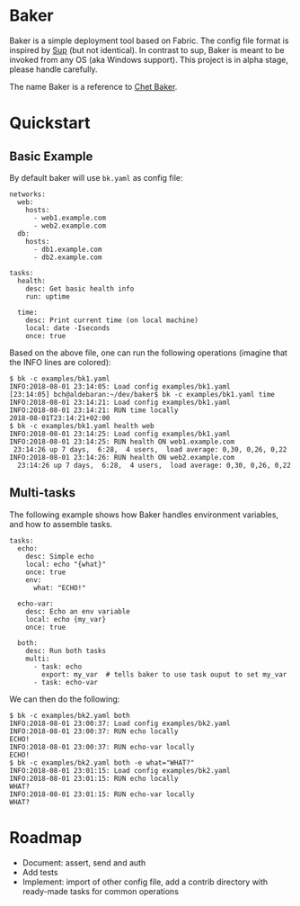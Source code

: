 # Baker

Baker is a simple deployment tool based on Fabric. The config file
format is inspired by [Sup](https://github.com/pressly/sup) (but not
identical). In contrast to sup, Baker is meant to be invoked from any
OS (aka Windows support). This project is in alpha stage, please
handle carefully.

The name Baker is a reference to
[Chet Baker](https://en.wikipedia.org/wiki/Chet_Baker).


# Quickstart

## Basic Example

By default baker will use `bk.yaml` as config file:

```
networks:
  web:
    hosts:
      - web1.example.com
      - web2.example.com
  db:
    hosts:
      - db1.example.com
      - db2.example.com

tasks:
  health:
    desc: Get basic health info
    run: uptime

  time:
    desc: Print current time (on local machine)
    local: date -Iseconds
    once: true
```


Based on the above file, one can run the following operations (imagine
that the INFO lines are colored):

```
$ bk -c examples/bk1.yaml
INFO:2018-08-01 23:14:05: Load config examples/bk1.yaml
[23:14:05] bch@aldebaran:~/dev/baker$ bk -c examples/bk1.yaml time
INFO:2018-08-01 23:14:21: Load config examples/bk1.yaml
INFO:2018-08-01 23:14:21: RUN time locally
2018-08-01T23:14:21+02:00
$ bk -c examples/bk1.yaml health web
INFO:2018-08-01 23:14:25: Load config examples/bk1.yaml
INFO:2018-08-01 23:14:25: RUN health ON web1.example.com
 23:14:26 up 7 days,  6:28,  4 users,  load average: 0,30, 0,26, 0,22
INFO:2018-08-01 23:14:26: RUN health ON web2.example.com
  23:14:26 up 7 days,  6:28,  4 users,  load average: 0,30, 0,26, 0,22
```


## Multi-tasks

The following example shows how Baker handles environment variables,
and how to assemble tasks.

```
tasks:
  echo:
    desc: Simple echo
    local: echo "{what}"
    once: true
    env:
      what: "ECHO!"

  echo-var:
    desc: Echo an env variable
    local: echo {my_var}
    once: true
    
  both:
    desc: Run both tasks
    multi:
      - task: echo
        export: my_var  # tells baker to use task ouput to set my_var
      - task: echo-var
```

We can then do the following:

```
$ bk -c examples/bk2.yaml both                
INFO:2018-08-01 23:00:37: Load config examples/bk2.yaml
INFO:2018-08-01 23:00:37: RUN echo locally
ECHO!
INFO:2018-08-01 23:00:37: RUN echo-var locally
ECHO!
$ bk -c examples/bk2.yaml both -e what="WHAT?"
INFO:2018-08-01 23:01:15: Load config examples/bk2.yaml
INFO:2018-08-01 23:01:15: RUN echo locally
WHAT?
INFO:2018-08-01 23:01:15: RUN echo-var locally
WHAT?
```

# Roadmap

- Document: assert, send and auth
- Add tests
- Implement: import of other config file, add a contrib directory with
  ready-made tasks for common operations
